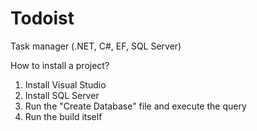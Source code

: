 # Todoist
Task manager (.NET, C#, EF, SQL Server)

How to install a project?
1) Install Visual Studio
2) Install SQL Server
3) Run the "Create Database" file and execute the query
4) Run the build itself
